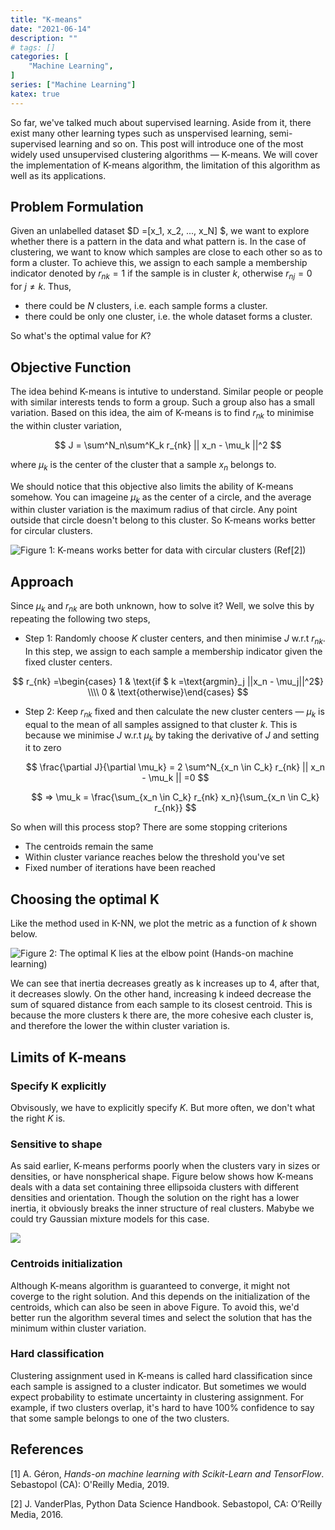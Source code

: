 ```yaml
---
title: "K-means"
date: "2021-06-14"
description: ""
# tags: []
categories: [
    "Machine Learning",
]
series: ["Machine Learning"]
katex: true
---
```




So far, we've talked much about supervised learning. Aside from it, there exist many other learning types such as unspervised learning, semi-supervised learning and so on. This post will introduce one of the most widely used unsupervised clustering algorithms — K-means. We will cover the implementation of K-means algorithm, the limitation of this algorithm as well as its applications.



<!--more-->



## Problem Formulation



Given an unlabelled dataset $D =[x_1, x_2, ..., x_N] $, we want to explore whether there is a pattern in the data and what pattern is. In the case of clustering, we want to know which samples are close to each other so as to form a cluster. To achieve this, we assign to each sample a membership indicator denoted by  $r_{nk}=1$ if the sample is in cluster $k$, otherwise $r_{nj}=0$ for $j \ne k$. Thus, 

- there could be $N$ clusters, i.e. each sample forms a cluster. 
- there could be only one cluster, i.e. the whole dataset forms a cluster.

So what's the optimal value for $K$? 



## Objective Function



The idea behind K-means is intutive to understand. Similar people or people with similar interests tends to form a group. Such a group also has a small variation. Based on this idea, the aim of K-means is to find $r_{nk}$ to minimise the within cluster variation,


$$
J = \sum^N_n\sum^K_k r_{nk} || x_n - \mu_k ||^2
$$


where $\mu_k$ is the center of the cluster that a sample $x_n$ belongs to. 



We should notice that this objective also limits the ability of K-means somehow. You can imageine $\mu_k$ as the center of a circle, and the average within cluster variation is the maximum radius of that circle. Any point outside that circle doesn't belong to this cluster. So K-means works better for circular clusters.



![](/blog/post/images/k-means-shape.png#full "Figure 1: K-means works better for data with circular clusters (Ref[2])")





## Approach



Since  $\mu_k$ and $r_{nk}$ are both unknown, how to solve it? Well, we solve this by repeating the following two steps,

- Step 1: Randomly choose $K$ cluster centers, and then minimise $J$ w.r.t $r_{nk}$. In this step, we assign to each sample a membership indicator given the fixed cluster centers.


$$
r_{nk} =\begin{cases} 1 & \text{if $ k =\text{argmin}_j ||x_n - \mu_j||^2$} \\\\ 0 & \text{otherwise}\end{cases}
$$


- Step 2: Keep $r_{nk}$ fixed and then calculate the new cluster centers — $\mu_k$ is equal to the mean of all samples assigned to that cluster $k$. This is because we minimise $J$ w.r.t $\mu_k$ by taking the derivative of $J$ and setting it to zero

  
  $$
  \frac{\partial J}{\partial \mu_k} = 2 \sum^N_{x_n \in C_k}  r_{nk} || x_n - \mu_k || =0
  $$
  
  $$
  => \mu_k = \frac{\sum_{x_n \in C_k} r_{nk} x_n}{\sum_{x_n \in C_k} r_{nk}}
  $$
  

So when will this process stop? There are some stopping criterions

- The centroids remain the same
- Within cluster variance reaches below the threshold you've set
- Fixed number of iterations have been reached



## Choosing the optimal K



Like the method used in K-NN, we plot the metric as a function of $k$ shown below.



![](/blog/post/images/kmeans-k.png#full "Figure 2: The optimal K lies at the elbow point (Hands-on machine learning)")



We can see that inertia decreases greatly as k increases up to 4, after that, it decreases slowly. On the other hand, increasing k indeed decrease the sum of squared distance from each sample to its closest centroid. This is because the more clusters k there are, the more cohesive each cluster is, and therefore the lower the within cluster variation is.



## Limits of K-means



### Specify K explicitly

Obvisously, we have to explicitly specify $K$. But more often, we don't what the right $K$ is.



### Sensitive to shape



As said earlier, K-means performs poorly when the clusters vary in sizes or densities, or have nonspherical shape. Figure below shows how K-means deals with a data set containing three ellipsoida clusters with different densities and orientation. Though the solution on the right has a lower inertia, it obviously breaks the inner structure of real clusters. Mabybe we could try Gaussian mixture models for this case.



![](/blog/post/images/kmeans-failure.png#full)





### Centroids initialization

Although K-means algorithm is guaranteed to converge, it might not coverge to the right solution. And this depends on the initialization of the centroids, which can also be seen in above Figure. To avoid this, we'd better run the algorithm several times and select the solution that has the minimum within cluster variation.



### Hard classification

Clustering assignment used in K-means is called hard classification since each sample is assigned to a cluster indicator. But sometimes we would expect probability to estimate uncertainty in clustering assignment. For example, if two clusters overlap, it's hard to have 100% confidence to say that some sample belongs to one of the two clusters.





## References

[1] A. Géron, *Hands-on machine learning with Scikit-Learn and TensorFlow*. Sebastopol (CA): O'Reilly Media, 2019.

[2]	J. VanderPlas, Python Data Science Handbook. Sebastopol, CA: O’Reilly Media, 2016.

